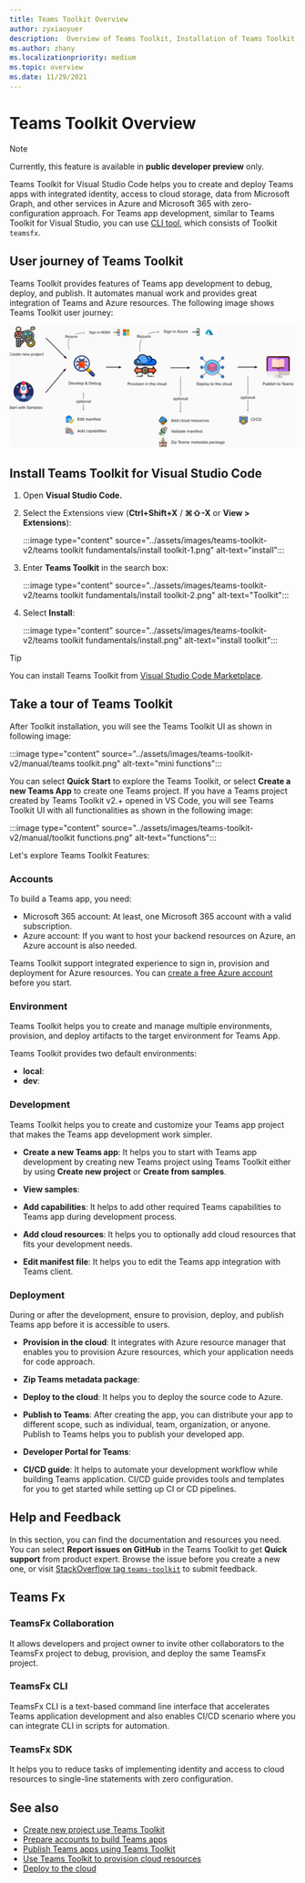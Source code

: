 ```yaml
---
title: Teams Toolkit Overview
author: zyxiaoyuer
description:  Overview of Teams Toolkit, Installation of Teams Toolkit, and Tour of Toolkit features
ms.author: zhany
ms.localizationpriority: medium
ms.topic: overview
ms.date: 11/29/2021
---
```


# Teams Toolkit Overview

> [!NOTE]
> Currently, this feature is available in **public developer preview** only.

Teams Toolkit for Visual Studio Code helps you to create and deploy Teams apps with integrated identity, access to cloud storage, data from Microsoft Graph, and other services in Azure and Microsoft 365 with zero-configuration approach. For Teams app development, similar to Teams Toolkit for Visual Studio, you can use [CLI tool](https://github.com/OfficeDev/TeamsFx/blob/dev/docs/cli/user-manual.md), which consists of Toolkit `teamsfx`.

## User journey of Teams Toolkit

Teams Toolkit provides features of Teams app development to debug, deploy, and publish. It automates manual work and provides great integration of Teams and Azure resources. The following image shows Teams Toolkit user journey:

![Teams Toolkit User Journey](./images/teams-toolkit-user-journey.png)

## Install Teams Toolkit for Visual Studio Code

1. Open **Visual Studio Code.**
1. Select the Extensions view (**Ctrl+Shift+X** / **⌘⇧-X** or **View > Extensions**):

   :::image type="content" source="../assets/images/teams-toolkit-v2/teams toolkit fundamentals/install toolkit-1.png" alt-text="install":::

1. Enter **Teams Toolkit** in the search box:

   :::image type="content" source="../assets/images/teams-toolkit-v2/teams toolkit fundamentals/install toolkit-2.png" alt-text="Toolkit":::

1. Select **Install**:
  
   :::image type="content" source="../assets/images/teams-toolkit-v2/teams toolkit fundamentals/install.png" alt-text="install toolkit":::

> [!TIP]
> You can install Teams Toolkit from [Visual Studio Code Marketplace](https://marketplace.visualstudio.com/items?itemName=TeamsDevApp.ms-teams-vscode-extension).

## Take a tour of Teams Toolkit

After Toolkit installation, you will see the Teams Toolkit UI as shown in following image:

:::image type="content" source="../assets/images/teams-toolkit-v2/manual/teams toolkit.png" alt-text="mini functions":::

You can select **Quick Start** to explore the Teams Toolkit, or select **Create a new Teams App** to create one Teams project. If you have a Teams project created by Teams Toolkit v2.+ opened in VS Code, you will see Teams Toolkit UI with all functionalities as shown in the following image:

:::image type="content" source="../assets/images/teams-toolkit-v2/manual/toolkit functions.png" alt-text="functions":::

Let's explore Teams Toolkit Features:

### Accounts

To build a Teams app, you need:

- Microsoft 365 account: At least, one Microsoft 365 account with a valid subscription.
- Azure account: If you want to host your backend resources on Azure, an Azure account is also needed.

Teams Toolkit support integrated experience to sign in, provision and deployment for Azure resources. You can [create a free Azure account](https://azure.microsoft.com/free/) before you start.

### Environment

Teams Toolkit helps you to create and manage multiple environments, provision, and deploy artifacts to the target environment for Teams App.

Teams Toolkit provides two default environments:

- **local**: <!--Add content-->
- **dev**: <!--Add content-->

### Development

Teams Toolkit helps you to create and customize your Teams app project that makes the Teams app development work simpler.

- **Create a new Teams app**: It helps you to start with Teams app development by creating new Teams project using Teams Toolkit either by using **Create new project** or **Create from samples**.

- **View samples**: <!-- Add content-->

- **Add capabilities**: It helps to add other required Teams capabilities to Teams app during development process.

- **Add cloud resources**: It helps you to optionally add cloud resources that fits your development needs.

- **Edit manifest file**: It helps you to edit the Teams app integration with Teams client.

### Deployment

During or after the development, ensure to provision, deploy, and publish Teams app before it is accessible to users.

- **Provision in the cloud**: It integrates with Azure resource manager that enables you to provision Azure resources, which your application needs for code approach.

- **Zip Teams metadata package**: <!-- Add content-->

- **Deploy to the cloud**: It helps you to deploy the source code to Azure.

- **Publish to Teams**: After creating the app, you can distribute your app to different scope, such as individual, team, organization, or anyone. Publish to Teams helps you to publish your developed app.

- **Developer Portal for Teams**: <!-- Add content-->

- **CI/CD guide**: It helps to automate your development workflow while building Teams application. CI/CD guide provides tools and templates for you to get started while setting up CI or CD pipelines.

## Help and Feedback

In this section, you can find the documentation and resources you need. You can select **Report issues on GitHub** in the Teams Toolkit to get **Quick support** from product expert. Browse the issue before you create a new one, or visit [StackOverflow tag `teams-toolkit`](https://stackoverflow.com/questions/tagged/teams-toolkit) to submit feedback.

## Teams Fx

### TeamsFx Collaboration

It allows developers and project owner to invite other collaborators to the TeamsFx project to debug, provision, and deploy the same TeamsFx project.

### TeamsFx CLI

TeamsFx CLI is a text-based command line interface that accelerates Teams application development and also enables CI/CD scenario where you can integrate CLI in scripts for automation.

### TeamsFx SDK

It helps you to reduce tasks of implementing identity and access to cloud resources to single-line statements with zero configuration.

## See also

* [Create new project use Teams Toolkit](create-new-project.md)
* [Prepare accounts to build Teams apps](accounts.md)
* [Publish Teams apps using Teams Toolkit](publish.md)
* [Use Teams Toolkit to provision cloud resources](provision.md)
* [Deploy to the cloud](deploy.md)
